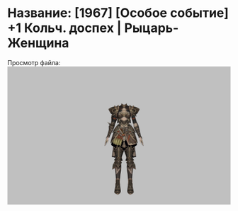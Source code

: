 # Название: [1967] [Особое событие] +1 Кольч. доспех | Рыцарь-Женщина

Просмотр файла:
![p010006.png](p010006.png)